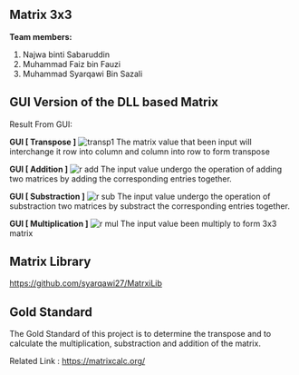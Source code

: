 ## Matrix 3x3

__Team members:__
1) Najwa binti Sabaruddin 
2) Muhammad Faiz bin Fauzi
3) Muhammad Syarqawi Bin Sazali

## GUI Version of the DLL based Matrix 

Result From GUI:

__GUI [ Transpose ]__
![transp1](https://user-images.githubusercontent.com/116859559/216819794-809b3806-8e44-41d7-be35-6f21f51c80ed.png)
The matrix value that been input will interchange it row into column and column into row to form transpose

__GUI [ Addition ]__
![r add](https://user-images.githubusercontent.com/116859559/216819809-fe0ec22a-52b2-415d-9947-67239aacb5b5.png)
The input value undergo the operation of adding two matrices by adding the corresponding entries together.

__GUI [ Substraction ]__
![r sub](https://user-images.githubusercontent.com/116859559/216819823-fa6542a7-52f0-4162-9939-b67838d9f62e.png)
The input value undergo the operation of substraction two matrices by substract the corresponding entries together.

__GUI [ Multiplication ]__
![r mul](https://user-images.githubusercontent.com/116859559/216819829-55eada0d-0178-41a7-98f4-049fd922bab0.png)
The input value been multiply to form 3x3 matrix

## Matrix Library

https://github.com/syarqawi27/MatrxiLib

## Gold Standard

The Gold Standard of this project is to determine the transpose and to calculate the multiplication, substraction and addition of the matrix.

Related Link : https://matrixcalc.org/
